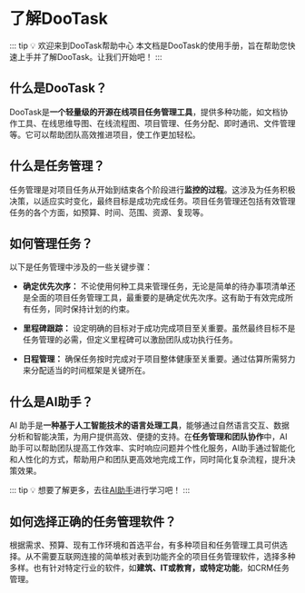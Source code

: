 # 了解DooTask

::: tip 💡 欢迎来到DooTask帮助中心
本文档是DooTask的使用手册，旨在帮助您快速上手并了解DooTask。让我们开始吧！
:::

## 什么是DooTask？

DooTask是**一个轻量级的开源在线项目任务管理工具**，提供多种功能，如文档协作工具、在线思维导图、在线流程图、项目管理、任务分配、即时通讯、文件管理等。它可以帮助团队高效推进项目，使工作更加轻松。

## 什么是任务管理？

任务管理是对项目任务从开始到结束各个阶段进行**监控的过程**。这涉及为任务积极决策，以适应实时变化，最终目标是成功完成任务。项目任务管理还包括有效管理任务的各个方面，如预算、时间、范围、资源、复现等。

## 如何管理任务？

以下是任务管理中涉及的一些关键步骤：

- **确定优先次序：** 不论使用何种工具来管理任务，无论是简单的待办事项清单还是全面的项目任务管理工具，最重要的是确定优先次序。这有助于有效完成所有任务，同时保持计划的约束。

- **里程碑跟踪：** 设定明确的目标对于成功完成项目至关重要。虽然最终目标不是任务管理的必需，但定义里程碑可以激励团队成功执行任务。

- **日程管理：** 确保任务按时完成对于项目整体健康至关重要。通过估算所需努力来分配适当的时间框架是关键所在。

## 什么是AI助手？

AI 助手是**一种基于人工智能技术的语言处理工具**，能够通过自然语言交互、数据分析和智能决策，为用户提供高效、便捷的支持。在**任务管理和团队协作**中，AI 助手可以帮助团队提高工作效率、实时响应问题并个性化服务，AI助手通过智能化和人性化的方式，帮助用户和团队更高效地完成工作，同时简化复杂流程，提升决策效果。

::: tip 💡 想要了解更多，去往<a href="/basic/Aiass-dootask" >AI助手</a>进行学习吧！
:::


## 如何选择正确的任务管理软件？

根据需求、预算、现有工作环境和首选平台，有多种项目和任务管理工具可供选择。从不需要互联网连接的简单核对表到功能齐全的项目任务管理软件，选择多种多样。也有针对特定行业的软件，如**建筑、IT或教育，或特定功能**，如CRM任务管理。

